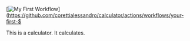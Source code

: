 [![My First Workflow](https://github.com/corettialessandro/calculator/actions/workflows/your-first-workflow.yml/badge.svg)](https://github.com/corettialessandro/calculator/actions/workflows/your-first-$


This is a calculator. It calculates.
